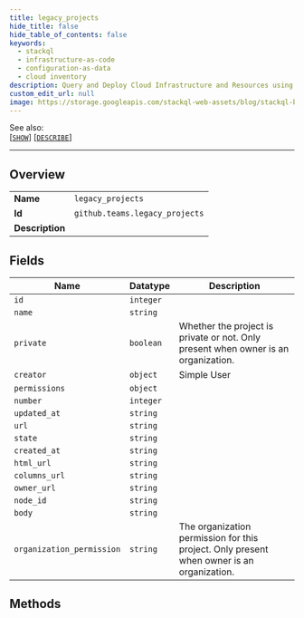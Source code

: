 ```yaml
---
title: legacy_projects
hide_title: false
hide_table_of_contents: false
keywords:
  - stackql
  - infrastructure-as-code
  - configuration-as-data
  - cloud inventory
description: Query and Deploy Cloud Infrastructure and Resources using SQL
custom_edit_url: null
image: https://storage.googleapis.com/stackql-web-assets/blog/stackql-blog-post-featured-image.png
---
```

  
    
See also:   
[[` SHOW `]](/docs/language-spec/show) [[` DESCRIBE `]](/docs/language-spec/describe)  
* * * 
## Overview
<table><tbody>
<tr><td><b>Name</b></td><td><code>legacy_projects</code></td></tr>
<tr><td><b>Id</b></td><td><code>github.teams.legacy_projects</code></td></tr>
<tr><td><b>Description</b></td><td></td></tr>
</tbody></table>

## Fields
| Name | Datatype | Description |
| ---- | -------- | ----------- |
| `id` | `integer` |  |
| `name` | `string` |  |
| `private` | `boolean` | Whether the project is private or not. Only present when owner is an organization. |
| `creator` | `object` | Simple User |
| `permissions` | `object` |  |
| `number` | `integer` |  |
| `updated_at` | `string` |  |
| `url` | `string` |  |
| `state` | `string` |  |
| `created_at` | `string` |  |
| `html_url` | `string` |  |
| `columns_url` | `string` |  |
| `owner_url` | `string` |  |
| `node_id` | `string` |  |
| `body` | `string` |  |
| `organization_permission` | `string` | The organization permission for this project. Only present when owner is an organization. |
## Methods
